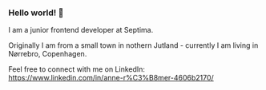 ### Hello world! 👋

I am a junior frontend developer at Septima.

Originally I am from a small town in nothern Jutland - currently I am living in Nørrebro, Copenhagen. 
 
Feel free to connect with me on LinkedIn:
https://www.linkedin.com/in/anne-r%C3%B8mer-4606b2170/


<!--
**anneroemer/anneroemer** is a ✨ _special_ ✨ repository because its `README.md` (this file) appears on your GitHub profile.

Here are some ideas to get you started:

- 🔭 I’m currently working on ...
- 🌱 I’m currently learning ...
- 👯 I’m looking to collaborate on ...
- 🤔 I’m looking for help with ...
- 💬 Ask me about ...
- 📫 How to reach me: ...
- 😄 Pronouns: ...
- ⚡ Fun fact: ...
-->
